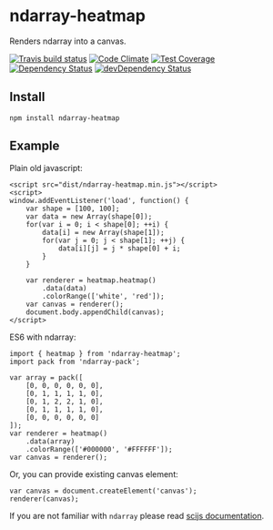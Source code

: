 # ndarray-heatmap

Renders ndarray into a canvas.

[![Travis build status](http://img.shields.io/travis/akngs/ndarray-heatmap.svg?style=flat)](https://travis-ci.org/akngs/ndarray-heatmap)
[![Code Climate](https://codeclimate.com/github/akngs/ndarray-heatmap/badges/gpa.svg)](https://codeclimate.com/github/akngs/ndarray-heatmap)
[![Test Coverage](https://codeclimate.com/github/akngs/ndarray-heatmap/badges/coverage.svg)](https://codeclimate.com/github/akngs/ndarray-heatmap)
[![Dependency Status](https://david-dm.org/akngs/ndarray-heatmap.svg)](https://david-dm.org/akngs/ndarray-heatmap)
[![devDependency Status](https://david-dm.org/akngs/ndarray-heatmap/dev-status.svg)](https://david-dm.org/akngs/ndarray-heatmap#info=devDependencies)

## Install

    npm install ndarray-heatmap

## Example

Plain old javascript:

    <script src="dist/ndarray-heatmap.min.js"></script>
    <script>
    window.addEventListener('load', function() {
        var shape = [100, 100];
        var data = new Array(shape[0]);
        for(var i = 0; i < shape[0]; ++i) {
            data[i] = new Array(shape[1]);
            for(var j = 0; j < shape[1]; ++j) {
                data[i][j] = j * shape[0] + i;
            }
        }

        var renderer = heatmap.heatmap()
            .data(data)
            .colorRange(['white', 'red']);
        var canvas = renderer();
        document.body.appendChild(canvas);
    </script>

ES6 with ndarray:

    import { heatmap } from 'ndarray-heatmap';
    import pack from 'ndarray-pack';

    var array = pack([
        [0, 0, 0, 0, 0, 0],
        [0, 1, 1, 1, 1, 0],
        [0, 1, 2, 2, 1, 0],
        [0, 1, 1, 1, 1, 0],
        [0, 0, 0, 0, 0, 0]
    ]);
    var renderer = heatmap()
        .data(array)
        .colorRange(['#000000', '#FFFFFF']);
    var canvas = renderer();

Or, you can provide existing canvas element:

    var canvas = document.createElement('canvas');
    renderer(canvas);

If you are not familiar with ``ndarray`` please read [scijs documentation](http://scijs.net/packages/).

